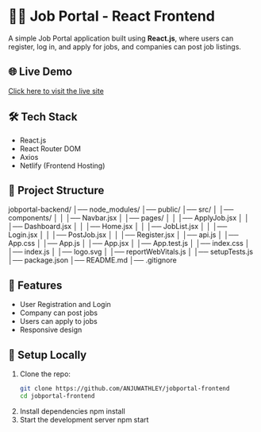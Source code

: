 # 🧑‍💼 Job Portal - React Frontend

A simple Job Portal application built using **React.js**, where users can register, log in, and apply for jobs, and companies can post job listings.

## 🌐 Live Demo
[Click here to visit the live site](https://effulgent-dolphin-969b40.netlify.app/)

## 🛠 Tech Stack
- React.js
- React Router DOM
- Axios
- Netlify (Frontend Hosting)

## 📁 Project Structure

jobportal-backend/
│── node_modules/
│── public/
│── src/
│   │── components/
│   │   │── Navbar.jsx
│   │── pages/
│   │   │── ApplyJob.jsx
│   │   │── Dashboard.jsx
│   │   │── Home.jsx
│   │   │── JobList.jsx
│   │   │── Login.jsx
│   │   │── PostJob.jsx
│   │   │── Register.jsx
│   │── api.js
│   │── App.css
│   │── App.js
│   │── App.jsx
│   │── App.test.js
│   │── index.css
│   │── index.js
│   │── logo.svg
│   │── reportWebVitals.js
│   │── setupTests.js
│── package.json
│── README.md
│── .gitignore

## 🧾 Features
- User Registration and Login
- Company can post jobs
- Users can apply to jobs
- Responsive design

## 🚧 Setup Locally

1. Clone the repo:
   ```bash
   git clone https://github.com/ANJUWATHLEY/jobportal-frontend
   cd jobportal-frontend
2. Install dependencies
   npm install
3. Start the development server
   npm start

